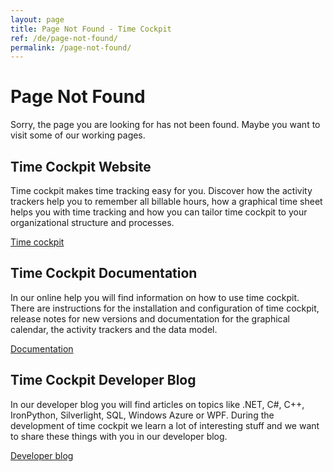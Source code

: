 ```yaml
---
layout: page
title: Page Not Found - Time Cockpit
ref: /de/page-not-found/
permalink: /page-not-found/
---
```


<h1>Page Not Found
		</h1><p>Sorry, the page you are looking for has not been found. Maybe you want to visit some of our working pages.
		</p><div class="row">
  <div class="col-sm-12 col-md-4">
    <h2>Time Cockpit Website
				</h2>
    <p>Time cockpit makes time tracking easy for you. Discover how the activity trackers help you to remember all billable hours, how a graphical time sheet helps you with time tracking and how you can tailor time cockpit to your organizational structure and processes.
				</p>
    <p class="textaligncenter">
      <a href="{{site.baseurl}}/home/" class="linkButton">Time cockpit</a>
    </p>
  </div>
  <div class="col-sm-12 col-md-4">
    <h2>Time Cockpit Documentation
				</h2>
    <p>In our online help you will find information on how to use time cockpit. There are instructions for the installation and configuration of time cockpit, release notes for new versions and documentation for the graphical calendar, the activity trackers and the data model.
				</p>
    <p class="textaligncenter">
      <a href="http://help.timecockpit.com" class="linkButton">Documentation</a>
    </p>
  </div>
  <div class="col-sm-12 col-md-4">
    <h2>Time Cockpit Developer Blog
				</h2>
    <p>In our developer blog you will find articles on topics like .NET, C#, C++, IronPython, Silverlight, SQL, Windows Azure or WPF. During the development of time cockpit we learn a lot of interesting stuff and we want to share these things with you in our developer blog.
				</p>
    <p class="textaligncenter">
      <a href="{{site.baseurl}}/home/" class="linkButton">Developer blog</a>
    </p>
  </div>
</div>